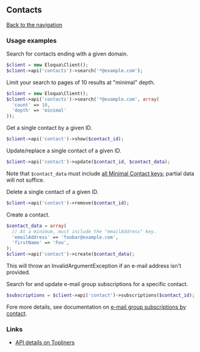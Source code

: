 ## Contacts
[Back to the navigation](index.md)

### Usage examples

Search for contacts ending with a given domain.

```php
$client = new Eloqua\Client();
$client->api('contacts')->search('*@example.com');
```

Limit your search to pages of 10 results at "minimal" depth.

```php
$client = new Eloqua\Client();
$client->api('contacts')->search('*@example.com', array(
  'count' => 10,
  'depth' => 'minimal'
));
```

Get a single contact by a given ID.

```php
$client->api('contact')->show($contact_id);
```

Update/replace a single contact of a given ID.
```php
$client->api('contact')->update($contact_id, $contact_data);
```
Note that `$contact_data` must include [all Minimal Contact keys]; partial data
will not suffice.

Delete a single contact of a given ID.
```php
$client->api('contact')->remove($contact_id);
```

Create a contact.
```php
$contact_data = array(
  // At a minimum, must include the "emailAddress" key.
  'emailAddress' => 'foobar@example.com',
  'firstName' => 'Foo',
);
$client->api('contact')->create($contact_data);
```
This will throw an InvalidArgumentException if an e-mail address isn't provided.

Search for and update e-mail group subscriptions for a specific contact.

```php
$subscriptions = $client->api('contact')->subscriptions($contact_id);
```
Fore more details, see documentation on
[e-mail group subscriptions by contact](contacts/subscriptions.md).

### Links

* [API details on Topliners](http://topliners.eloqua.com/docs/DOC-3070)

[all Minimal Contact keys]: http://secure.eloqua.com/api/docs/Static/Rest/2.0/doc.htm#Contact
